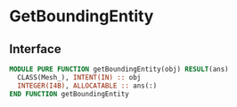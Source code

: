 # GetBoundingEntity

## Interface

```fortran
MODULE PURE FUNCTION getBoundingEntity(obj) RESULT(ans)
  CLASS(Mesh_), INTENT(IN) :: obj
  INTEGER(I4B), ALLOCATABLE :: ans(:)
END FUNCTION getBoundingEntity
```
